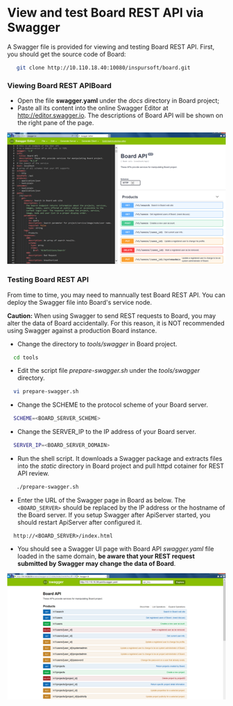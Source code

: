 # View and test Board REST API via Swagger
A Swagger file is provided for viewing and testing Board REST API. First, you should get the source code of Board:
```sh
   git clone http://10.110.18.40:10080/inspursoft/board.git
```
### Viewing Board REST APIBoard
* Open the file **swagger.yaml** under the _docs_ directory in Board project;
* Paste all its content into the online Swagger Editor at http://editor.swagger.io. The descriptions of Board API will be shown on the right pane of the page.

![Swagger Editor](img/swaggerEditor.png)

### Testing Board REST API
From time to time, you may need to mannually test Board REST API. You can deploy the Swagger file into Board's service node. 

**Caution:** When using Swagger to send REST requests to Board, you may alter the data of Board accidentally. For this reason, it is NOT recommended using Swagger against a production Board instance.

* Change the directory to _tools/swagger_ in Board project.

```sh
  cd tools
```
* Edit the script file _prepare-swagger.sh_ under the _tools/swagger_ directory.

```sh
  vi prepare-swagger.sh
```
* Change the SCHEME to the protocol scheme of your Board server.

```sh
  SCHEME=<BOARD_SERVER_SCHEME>
```
* Change the SERVER_IP to the IP address of your Board server.

```sh
  SERVER_IP=<BOARD_SERVER_DOMAIN>
```
* Run the shell script. It downloads a Swagger package and extracts files into the _static_ directory in Board project and pull httpd cotainer for REST API review. 

```sh
   ./prepare-swagger.sh
```

* Enter the URL of the Swagger page in Board as below. The ```<BOARD_SERVER>``` should be replaced by the IP address or the hostname of the Board server. If you setup Swagger after ApiServer started, you should restart ApiServer after configured it.

```
  http://<BOARD_SERVER>/index.html
```
* You should see a Swagger UI page with Board API _swagger.yaml_ file loaded in the same domain, **be aware that your REST request submitted by Swagger may change the data of Board**.

![Board API](img/renderedSwagger.png)
